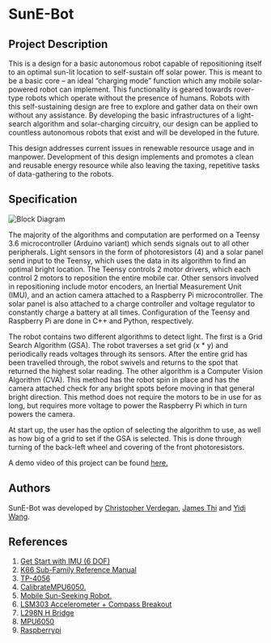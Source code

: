 # SunE-Bot

## Project Description
This is a design for a basic autonomous robot capable of repositioning itself to an optimal sun-lit location to self-sustain off solar power. This is meant to be a basic core – an ideal “charging mode” function which any mobile solar-powered robot can implement. This functionality is geared towards rover-type robots which operate without the presence of humans. Robots with this self-sustaining design are free to explore and gather data on their own without any assistance. By developing the basic infrastructures of a light-search algorithm and solar-charging circuitry, our design can be applied to countless autonomous robots that exist and will be developed in the future. 

This design addresses current issues in renewable resource usage and in manpower. Development of this design implements and promotes a clean and reusable energy resource while also leaving the taxing, repetitive tasks of data-gathering to the robots. 

## Specification
![Block Diagram](https://i.imgur.com/wgcb6Uj.png)

The majority of the algorithms and computation are performed on a Teensy 3.6 microcontroller (Arduino variant) which sends signals out to all other peripherals. Light sensors in the form of photoresistors (4) and a solar panel send input to the Teensy, which uses the data in its algorithm to find an optimal bright location. The Teensy controls 2 motor drivers, which each control 2 motors to reposition the entire mobile car. Other sensors involved in repositioning include motor encoders, an Inertial Measurement Unit (IMU),  and an action camera attached to a Raspberry Pi microcontroller. The solar panel is also attached to a charge controller and voltage regulator to constantly charge a battery at all times. Configuration of the Teensy and Raspberry Pi are done in C++ and Python, respectively. 

The robot contains two different algorithms to detect light. The first is a Grid Search Algorithm (GSA). The robot traverses a set grid (x * y) and periodically reads voltages through its sensors. After the entire grid has been travelled through, the robot swivels and returns to the spot that returned the highest solar reading. The other algorithm is a Computer Vision Algorithm (CVA). This method has the robot spin in place and has the camera attached check for any bright spots before moving in that general bright direction. This method does not require the motors to be in use for as long, but requires more voltage to power the Raspberry Pi which in turn powers the camera. 

At start up, the user has the option of selecting the algorithm to use, as well as how big of a grid to set if the GSA is selected. This is done through turning of the back-left wheel and covering of the front photoresistors. 

A demo video of this project can be found [here.](https://www.youtube.com/watch?v=_fC8kR_6XM4)

## Authors
SunE-Bot was developed by [Christopher Verdegan](https://www.linkedin.com/in/christopher-verdegan-440b85119), [James Thi](https://www.linkedin.com/in/james-thi) and [Yidi Wang](https://github.com/yidiwang21).

## References 
1. [Get Start with IMU (6 DOF)](https://create.arduino.cc/projecthub/Aritro/getting-started-with-imu-6-dof-motion-sensor-96e066)
2. [K66 Sub-Family Reference Manual](https://cdn.sparkfun.com/datasheets/Dev/Arduino/Boards/K66P144M180SF5RMV2.pdf)
3. [TP-4056](https://dlnmh9ip6v2uc.cloudfront.net/datasheets/Prototyping/TP4056.pdf)
4. [CalibrateMPU6050.](https://github.com/kkpoon/CalibrateMPU6050)
5. [Mobile Sun-Seeking Robot.](http://www.instructables.com/id/Mobile-Sun-Seeking-Robot/)
6. [LSM303 Accelerometer + Compass Breakout](https://learn.adafruit.com/lsm303-accelerometer-slash-compass-breakout?view=all)
7. [L298N H Bridge](https://www.sparkfun.com/datasheets/Robotics/L298_H_Bridge.pdf)
8. [MPU6050](https://store.invensense.com/datasheets/invensense/MPU-6050_DataSheet_V3%204.pdf)
9. [Raspberrypi](https://www.raspberrypi.org/documentation/hardware/computemodule/RPI-CM-DATASHEET-V1_0.pdf)
